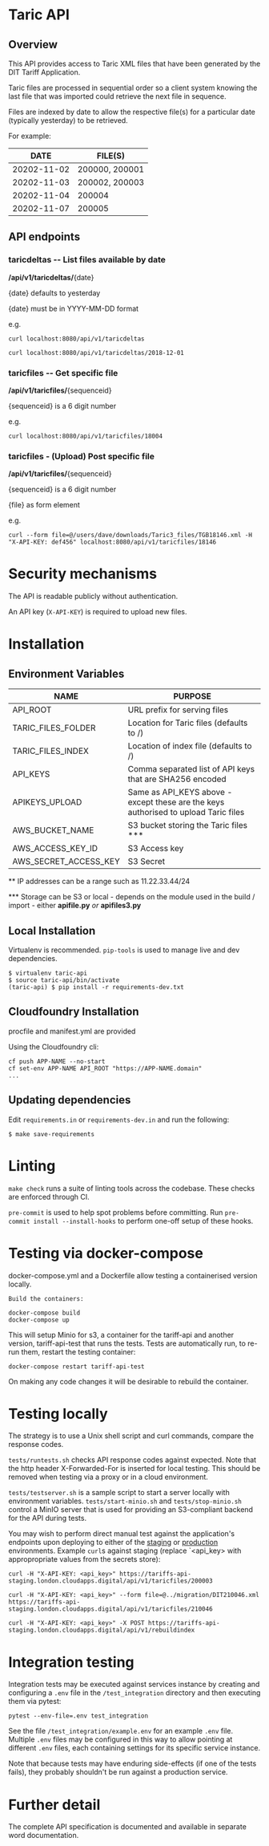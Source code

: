 # Taric API

## Overview

This API provides access to Taric XML files that have been generated by the DIT Tariff Application.

Taric files are processed in sequential order so a client system knowing the last file that was imported could retrieve the next file in sequence.

Files are indexed by date to allow the respective file(s) for a particular date (typically yesterday) to be retrieved.

For example:

**DATE**    | **FILE(S)**
---|---
20202-11-02  | 200000, 200001
20202-11-03  | 200002, 200003 
20202-11-04  | 200004
20202-11-07  | 200005

## API endpoints

### taricdeltas -- List files available by date

**/api/v1/taricdeltas/**{date}

{date} defaults to yesterday

{date} must be in YYYY-MM-DD format

e.g.

```
curl localhost:8080/api/v1/taricdeltas

curl localhost:8080/api/v1/taricdeltas/2018-12-01
```
### taricfiles -- Get specific file

**/api/v1/taricfiles/**{sequenceid}

{sequenceid} is a 6 digit number

e.g.
```
curl localhost:8080/api/v1/taricfiles/18004
```


### taricfiles - (Upload) Post specific file

**/api/v1/taricfiles/**{sequenceid}

{sequenceid} is a 6 digit number

{file} as form element

e.g.
```
curl --form file=@/users/dave/downloads/Taric3_files/TGB18146.xml -H "X-API-KEY: def456" localhost:8080/api/v1/taricfiles/18146
```

# Security mechanisms

The API is readable publicly without authentication.

An API key (`X-API-KEY`) is required to upload new files.


# Installation

##  Environment Variables

**NAME**            | **PURPOSE**
---|---
API_ROOT            | URL prefix for serving files
TARIC_FILES_FOLDER  | Location for Taric files (defaults to /)
TARIC_FILES_INDEX   | Location of index file (defaults to /)
API_KEYS            | Comma separated list of API keys that are SHA256 encoded
APIKEYS_UPLOAD      | Same as API_KEYS above - except these are the keys authorised to upload Taric files
AWS_BUCKET_NAME     | S3 bucket storing the Taric files ***
AWS_ACCESS_KEY_ID   | S3 Access key
AWS_SECRET_ACCESS_KEY   | S3 Secret

** IP addresses can be a range such as 11.22.33.44/24

*** Storage can be S3 or local - depends on the module used in the build / import - either **apifile.py** _or_ **apifiles3.py**



##  Local Installation
Virtualenv is recommended. `pip-tools` is used to manage live and dev dependencies.

```
$ virtualenv taric-api
$ source taric-api/bin/activate
(taric-api) $ pip install -r requirements-dev.txt
```

##  Cloudfoundry Installation
procfile and manifest.yml are provided

Using the Cloudfoundry cli:
```
cf push APP-NAME --no-start
cf set-env APP-NAME API_ROOT "https://APP-NAME.domain"
...
```

## Updating dependencies

Edit `requirements.in` or `requirements-dev.in` and run the following:

```
$ make save-requirements
```

# Linting
`make check` runs a suite of linting tools across the codebase. These checks are enforced through CI.

`pre-commit` is used to help spot problems before committing. Run `pre-commit install --install-hooks` to perform one-off setup of these hooks.

# Testing via docker-compose
docker-compose.yml and a Dockerfile allow testing a containerised version locally.

    Build the containers:
    
    docker-compose build
    docker-compose up
    
This will setup Minio for s3, a container for the tariff-api and another version, tariff-api-test that runs the tests.
Tests are automatically run, to re-run them, restart the testing container:

    docker-compose restart tariff-api-test
    
On making any code changes it will be desirable to rebuild the container.

# Testing locally

The strategy is to use a Unix shell script and curl commands, compare the response codes.

`tests/runtests.sh` checks API response codes against expected. Note that the http header X-Forwarded-For is inserted for local testing. This should be removed when testing via a proxy or in a cloud environment. 

`tests/testserver.sh` is a sample script to start a server locally with environment variables. `tests/start-minio.sh` and `tests/stop-minio.sh` control a MinIO server that is used for providing an S3-compliant backend for the API during tests.

You may wish to perform direct manual test against the application's endpoints
upon deploying to either of the
[staging](https://tariffs-api-staging.london.cloudapps.digital/) or
[production](https://tariffs.api.trade.gov.uk/) environments. Example `curl`s
against staging (replace `<api_key> with appropropriate values from the secrets store):

    curl -H "X-API-KEY: <api_key>" https://tariffs-api-staging.london.cloudapps.digital/api/v1/taricfiles/200003

    curl -H "X-API-KEY: <api_key>" --form file=@../migration/DIT210046.xml https://tariffs-api-staging.london.cloudapps.digital/api/v1/taricfiles/210046

    curl -H "X-API-KEY: <api_key>" -X POST https://tariffs-api-staging.london.cloudapps.digital/api/v1/rebuildindex


# Integration testing

Integration tests may be executed against services instance by creating and
configuring a `.env` file in the `/test_integration` directory and then
executing them via pytest:

    pytest --env-file=.env test_integration

See the file `/test_integration/example.env` for an example `.env` file.
Multiple `.env` files may be configured in this way to allow pointing at
different `.env` files, each containing settings for its specific service
instance.

Note that because tests may have enduring side-effects (if one of the tests
fails), they probably shouldn't be run against a production service.


# Further detail

The complete API specification is documented and available in separate word documentation.
